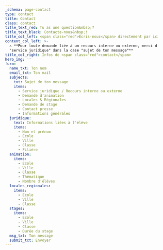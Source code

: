 ```yaml
---
_schema: page-contact
type: contact
title: Contact
class: contact
title_text_red: Tu as une question&nbsp;?
title_text_black: Contacte-nous&nbsp;!
title_col_left: <span class="red">Écris-nous</span> directement par ici&nbsp;!
content_col_left: >-
  ⚠️ **Pour toute demande liée à un recours interne ou externe, merci d'indiquer
  "service juridique" dans la case "sujet de ton message"**
title_col_right: Infos de <span class="red">contact</span>
hero_img: ''
form:
  name_txt: Ton nom
  email_txt: Ton mail
  subjects:
    txt: Sujet de ton message
    items:
      - Service juridique / Recours interne ou externe
      - Demande d'animation
      - Locales & Régionales
      - Demande de stage
      - Contact presse
      - Informations générales
  juridique:
    text: Informations liées à l'élève
    items:
      - Nom et prénom
      - Ecole
      - Ville
      - Classe
      - Filière
  animation:
    items:
      - Ecole
      - Ville
      - Classe
      - Thématique
      - Nombre d’élèves
  locales_regionales:
    items:
      - Ecole
      - Ville
      - Classe
  stages:
    items:
      - Ecole
      - Ville
      - Classe
      - Durée du stage
  msg_txt: Ton message
  submit_txt: Envoyer
---
```

